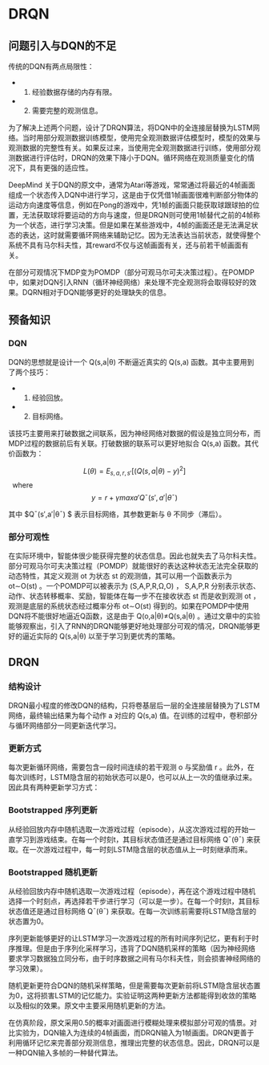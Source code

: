 # DRQN

## 问题引入与DQN的不足

传统的DQN有两点局限性： 

- 1. 经验数据存储的内存有限。 

- 2. 需要完整的观测信息。

为了解决上述两个问题，设计了DRQN算法，将DQN中的全连接层替换为LSTM网络。当时用部分观测数据训练模型，使用完全观测数据评估模型时，模型的效果与观测数据的完整性有关。如果反过来，当使用完全观测数据进行训练，使用部分观测数据进行评估时，DRQN的效果下降小于DQN。循环网络在观测质量变化的情况下，具有更强的适应性。

DeepMind 关于DQN的原文中，通常为Atari等游戏，常常通过将最近的4帧画面组成一个状态传入DQN中进行学习，这是由于仅凭借1帧画面很难判断部分物体的运动方向速度等信息，例如在Pong的游戏中，凭1帧的画面只能获取球跟球拍的位置，无法获取球将要运动的方向与速度，但是DRQN则可使用1帧替代之前的4帧称为一个状态，进行学习决策。但是如果在某些游戏中，4帧的画面还是无法满足状态的表达，这时就需要循环网络来辅助记忆。因为无法表达当前状态，就使得整个系统不具有马尔科夫性，其reward不仅与这帧画面有关，还与前若干帧画面有关。

在部分可观情况下MDP变为POMDP（部分可观马尔可夫决策过程）。在POMDP中，如果对DQN引入RNN（循环神经网络）来处理不完全观测将会取得较好的效果。DQRN相对于DQN能够更好的处理缺失的信息。

##  预备知识

### DQN

DQN的思想就是设计一个 Q(s,a|θ) 不断逼近真实的 Q(s,a) 函数。其中主要用到了两个技巧：

- 1. 经验回放。
- 2. 目标网络。

该技巧主要用来打破数据之间联系，因为神经网络对数据的假设是独立同分布，而MDP过程的数据前后有关联。打破数据的联系可以更好地拟合 Q(s,a) 函数。其代价函数为：

$$L(θ)=E_{s,a,r,s′}[(Q(s,a|θ)−y)^2]$$   where    $$y=r+γmaxa′Q¯(s′,a′|θ¯)$$

其中 $Q¯(s′,a′|θ¯) $ 表示目标网络，其参数更新与 θ 不同步（滞后）。

### 部分可观性

在实际环境中，智能体很少能获得完整的状态信息。因此也就失去了马尔科夫性。部分可观马尔可夫决策过程（POMDP）就能很好的表达这种状态无法完全获取的动态特性，其定义观测 ot 为状态 st 的观测值，其可以用一个函数表示为 ot∼O(st) 。一个POMDP可以被表示为 (S,A,P,R,Ω,O) ， S,A,P,R 分别表示状态、动作、状态转移概率、奖励，智能体在每一步不在接收状态 st 而是收到观测 ot ，观测是底层的系统状态经过概率分布 ot∼O(st) 得到的。如果在POMDP中使用DQN将不能很好地逼近Q函数，这是由于 Q(o,a|θ)≠Q(s,a|θ) 。通过文章中的实验能够观察出，引入了RNN的DRQN能够更好地处理部分可观的情况，DRQN能够更好的逼近实际的 Q(s,a|θ) 以至于学习到更优秀的策略。

## DRQN

###  结构设计

DRQN最小程度的修改DQN的结构，只将卷基层后一层的全连接层替换为了LSTM网络，最终输出结果为每个动作 a 对应的 Q(s,a) 值。在训练的过程中，卷积部分与循环网络部分一同更新迭代学习。

### 更新方式

每次更新循环网络，需要包含一段时间连续的若干观测 o 与奖励值 r 。此外，在每次训练时，LSTM隐含层的初始状态可以是0，也可以从上一次的值继承过来。因此具有两种更新学习方式：

### Bootstrapped 序列更新

从经验回放内存中随机选取一次游戏过程（episode），从这次游戏过程的开始一直学习到游戏结束。在每一个时刻t，其目标状态值还是通过目标网络 Q¯(θ¯) 来获取。在一次游戏过程中，每一时刻LSTM隐含层的状态值从上一时刻继承而来。

### Bootstrapped 随机更新

从经验回放内存中随机选取一次游戏过程（episode），再在这个游戏过程中随机选择一个时刻点，再选择若干步进行学习（可以是一步）。在每一个时刻t，其目标状态值还是通过目标网络 Q¯(θ¯) 来获取。在每一次训练前需要将LSTM隐含层的状态置为0。

序列更新能够更好的让LSTM学习一次游戏过程的所有时间序列记忆，更有利于时序推理。但是由于序列化采样学习，违背了DQN随机采样的策略（因为神经网络要求学习数据独立同分布，由于时序数据之间有马尔科夫性，则会损害神经网络的学习效果）。

随机更新更符合DQN的随机采样策略，但是需要每次更新前将LSTM隐含层状态置为0，这将损害LSTM的记忆能力。实验证明这两种更新方法都能得到收敛的策略以及相似的效果。原文中主要采用随机更新的方法。

在仿真阶段，原文采用0.5的概率对画面进行模糊处理来模拟部分可观的情景。对比实验为，DQN输入为连续的4帧画面，而DRQN输入为1帧画面。DRQN更善于利用循环记忆来完善部分观测信息，推理出完整的状态信息。因此，DRQN可以是一种DQN输入多帧的一种替代算法。